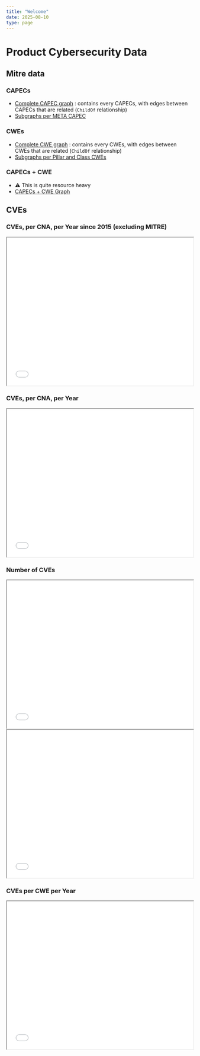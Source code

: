 ```yaml
---
title: "Welcome"
date: 2025-08-10
type: page
---
```

# Product Cybersecurity Data

## Mitre data
### CAPECs
- [Complete CAPEC graph](visualizer.html?jsonfile=CAPEC-FULL.json) : contains every CAPECs, with edges between CAPECs that are related (`ChildOf` relationship)
- [Subgraphs per META CAPEC](gen/capecs/)

### CWEs
- [Complete CWE graph](visualizer.html?jsonfile=CWE-FULL.json) : contains every CWEs, with edges between CWEs that are related (`ChildOf` relationship)
- [Subgraphs per Pillar and Class CWEs](gen/cwes/)

### CAPECs + CWE
- ⚠️ This is quite resource heavy
- [CAPECs + CWE Graph](visualizer.html?jsonfile=FULL-FULL.json)

## CVEs
### CVEs, per CNA, per Year since 2015 (excluding MITRE)
<iframe src="datarace.html?csv=data/cve_per_cna_per_year_no_mitre_2015.csv&topN=10" width="100%" height="400"></iframe>

### CVEs, per CNA, per Year
<iframe src="datarace.html?csv=data/cve_per_cna_per_month_full.csv&topN=10" width="100%" height="400"></iframe>

### Number of CVEs
<iframe src="line_graph.html?csv=data/total_cves_per_month_cumulative.csv" width="100%" height="400"></iframe>

<iframe src="line_graph.html?csv=data/total_cves_per_month_published_cumulative.csv" width="100%" height="400"></iframe>

### CVEs per CWE per Year
<iframe src="datarace.html?csv=data/cve_per_cwe_per_year.csv&topN=10" width="100%" height="400"></iframe>